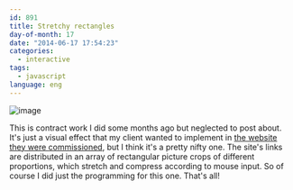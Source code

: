```yaml
---
id: 891
title: Stretchy rectangles
day-of-month: 17
date: "2014-06-17 17:54:23"
categories:
  - interactive
tags:
  - javascript
language: eng
---
```


![image](/files/2014/06-stretchy-rectangles/fabrics.png "Fabrics")

This is contract work I did some months ago but neglected to post about. It's just a visual effect that my client wanted to implement in [the website they were commissioned](http://www.fildoux.com/), but I think it's a pretty nifty one. The site's links are distributed in an array of rectangular picture crops of different proportions, which stretch and compress according to mouse input. So of course I did just the programming for this one. That's all!
